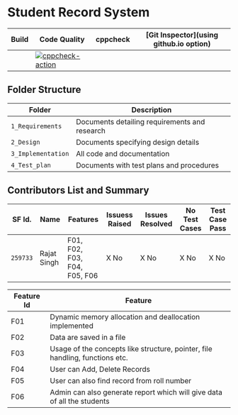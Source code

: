 # Student Record System

Build | Code Quality | cppcheck | [Git Inspector](using github.io option)
------|----------|-------|--------------
||[![cppcheck-action](https://github.com/thesingh07/259733-Mini-Project/actions/workflows/cppcheck.yml.svg)](https://github.com/thesingh07/259733-Mini-Project/actions/workflows/cppcheck.yml)|


## Folder Structure
Folder             | Description
-------------------| -----------------------------------------
`1_Requirements`   | Documents detailing requirements and research
`2_Design`         | Documents specifying design details
`3_Implementation` | All code and documentation
`4_Test_plan`      | Documents with test plans and procedures

## Contributors List and Summary

SF Id. |  Name   |    Features    | Issuess Raised |Issues Resolved|No Test Cases|Test Case Pass
-------|---------|----------------|----------------|---------------|-------------|--------------
`259733` | Rajat Singh  | F01, F02, F03, F04, F05, F06 | X No | X No | X No | X No      
   

| Feature Id | Feature |
| -----------|---------|
|F01| Dynamic memory allocation and deallocation implemented  |
|F02| Data are saved in a file |
|F03| Usage of the concepts like structure, pointer, file handling, functions etc. |
|F04| User can Add, Delete Records |
|F05| User can also find record from roll number|
|F06| Admin can also generate report which will give data of all the students|

